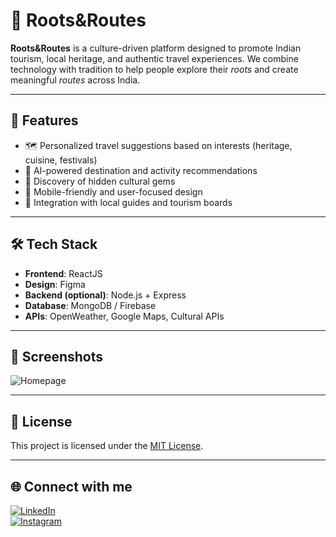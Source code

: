 # 🌿 Roots&Routes

**Roots&Routes** is a culture-driven platform designed to promote Indian tourism, local heritage, and authentic travel experiences. We combine technology with tradition to help people explore their *roots* and create meaningful *routes* across India.

---

## 🚀 Features

- 🗺️ Personalized travel suggestions based on interests (heritage, cuisine, festivals)
- 🧠 AI-powered destination and activity recommendations
- 📍 Discovery of hidden cultural gems
- 📲 Mobile-friendly and user-focused design
- 🔗 Integration with local guides and tourism boards

---

## 🛠️ Tech Stack

- **Frontend**: ReactJS
- **Design**: Figma
- **Backend (optional)**: Node.js + Express
- **Database**: MongoDB / Firebase
- **APIs**: OpenWeather, Google Maps, Cultural APIs

---

## 📸 Screenshots

![Homepage](./screenshots/Screenshot(556).png)


---
## 📄 License

This project is licensed under the [MIT License](./LICENSE).

---

## 🌐 Connect with me 

[![LinkedIn](https://img.shields.io/badge/LinkedIn-blue?logo=linkedin&style=for-the-badge)](https://linkedin.com/in/pranesh-vaibhav-bb887a292/)  
[![Instagram](https://img.shields.io/badge/Instagram-E4405F?logo=instagram&style=for-the-badge)](https://instagram.com/praneshvaibhav/)


